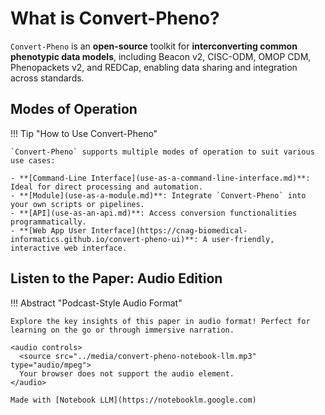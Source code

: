 # What is Convert-Pheno?

`Convert-Pheno` is an **open-source** toolkit for **interconverting common phenotypic data models**, including Beacon v2, CISC-ODM, OMOP CDM, Phenopackets v2, and REDCap, enabling data sharing and integration across standards.

## Modes of Operation

!!! Tip "How to Use Convert-Pheno"

    `Convert-Pheno` supports multiple modes of operation to suit various use cases:

    - **[Command-Line Interface](use-as-a-command-line-interface.md)**: Ideal for direct processing and automation.
    - **[Module](use-as-a-module.md)**: Integrate `Convert-Pheno` into your own scripts or pipelines.
    - **[API](use-as-an-api.md)**: Access conversion functionalities programmatically.
    - **[Web App User Interface](https://cnag-biomedical-informatics.github.io/convert-pheno-ui)**: A user-friendly, interactive web interface.

## Listen to the Paper: Audio Edition

!!! Abstract "Podcast-Style Audio Format"

    Explore the key insights of this paper in audio format! Perfect for learning on the go or through immersive narration.

    <audio controls>
      <source src="../media/convert-pheno-notebook-llm.mp3" type="audio/mpeg">
      Your browser does not support the audio element.
    </audio>

    Made with [Notebook LLM](https://notebooklm.google.com)
